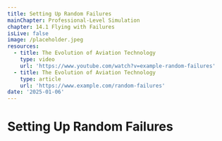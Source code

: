 ```yaml
---
title: Setting Up Random Failures
mainChapter: Professional-Level Simulation
chapter: 14.1 Flying with Failures
isLive: false
image: /placeholder.jpeg
resources:
  - title: The Evolution of Aviation Technology
    type: video
    url: 'https://www.youtube.com/watch?v=example-random-failures'
  - title: The Evolution of Aviation Technology
    type: article
    url: 'https://www.example.com/random-failures'
date: '2025-01-06'
---
```


# Setting Up Random Failures
